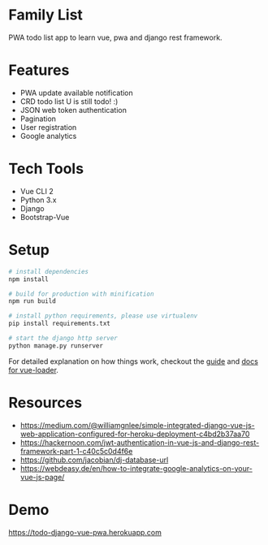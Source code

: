 # Family List

PWA todo list app to learn vue, pwa and django rest framework.

# Features
- PWA update available notification
- CRD todo list U is still todo! :)
- JSON web token authentication
- Pagination
- User registration
- Google analytics

# Tech Tools
- Vue CLI 2
- Python 3.x
- Django
- Bootstrap-Vue

# Setup

``` bash
# install dependencies
npm install

# build for production with minification
npm run build

# install python requirements, please use virtualenv
pip install requirements.txt

# start the django http server
python manage.py runserver
```

For detailed explanation on how things work, checkout the [guide](http://vuejs-templates.github.io/webpack/) and [docs for vue-loader](http://vuejs.github.io/vue-loader).

# Resources
- https://medium.com/@williamgnlee/simple-integrated-django-vue-js-web-application-configured-for-heroku-deployment-c4bd2b37aa70
- https://hackernoon.com/jwt-authentication-in-vue-js-and-django-rest-framework-part-1-c40c5c0d4f6e
- https://github.com/jacobian/dj-database-url
- https://webdeasy.de/en/how-to-integrate-google-analytics-on-your-vue-js-page/

# Demo
https://todo-django-vue-pwa.herokuapp.com
